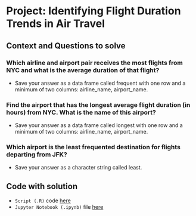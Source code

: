 # Project: Identifying Flight Duration Trends in Air Travel
## Context and Questions to solve

### Which airline and airport pair receives the most flights from NYC and what is the average duration of that flight?

- Save your answer as a data frame called frequent with one row and a minimum of two columns: airline_name, airport_name.

### Find the airport that has the longest average flight duration (in hours) from NYC. What is the name of this airport?

- Save your answer as a data frame called longest with one row and a minimum of two columns: airline_name, airport_name.

### Which airport is the least frequented destination for flights departing from JFK?

- Save your answer as a character string called least.

## Code with solution
- ```Script (.R)``` code [here](./workspace/flight.R)
- ```Jupyter Notebook (.ipynb)``` file [here](./workspace/notebook.ipynb)
